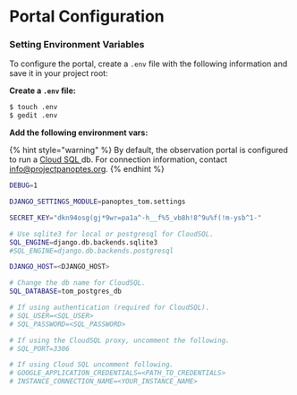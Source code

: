 # Portal Configuration

### Setting Environment Variables

To configure the portal, create a `.env` file with the following information and save it in your project root:

**Create a `.env` file:**

```bash
$ touch .env
$ gedit .env
```

**Add the following environment vars:**

{% hint style="warning" %}
By default, the observation portal is configured to run a [Cloud SQL ](https://cloud.google.com/python/django/flexible-environment#understanding_the_code)db. For connection information, contact info@projectpanoptes.org. 
{% endhint %}

```bash
DEBUG=1

DJANGO_SETTINGS_MODULE=panoptes_tom.settings

SECRET_KEY="dkn94osg(gj*9wr=pa1a^-h__f%5_vb8h!8^9u%f(!m-ysb^1-"

# Use sqlite3 for local or postgresql for CloudSQL.
SQL_ENGINE=django.db.backends.sqlite3
#SQL_ENGINE=django.db.backends.postgresql

DJANGO_HOST=<DJANGO_HOST>

# Change the db name for CloudSQL.
SQL_DATABASE=tom_postgres_db

# If using authentication (required for CloudSQL).
# SQL_USER=<SQL_USER>
# SQL_PASSWORD=<SQL_PASSWORD>

# If using the CloudSQL proxy, uncomment the following.
# SQL_PORT=3306

# If using Cloud SQL uncomment following.
# GOOGLE_APPLICATION_CREDENTIALS=<PATH_TO_CREDENTIALS>
# INSTANCE_CONNECTION_NAME=<YOUR_INSTANCE_NAME>

```

